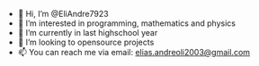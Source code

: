 - 👋 Hi, I’m @EliAndre7923
- 👀 I’m interested in programming, mathematics and physics
- 🌱 I’m currently in last highschool year
- 💞️ I’m looking to opensource projects
- 📫 You can reach me via email: elias.andreoli2003@gmail.com

<!---
EliAndre7923/EliAndre7923 is a ✨ special ✨ repository because its `README.md` (this file) appears on your GitHub profile.
You can click the Preview link to take a look at your changes.
--->

